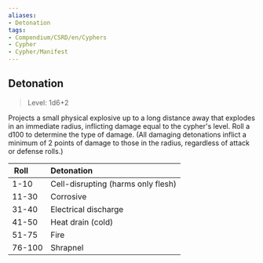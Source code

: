 ```yaml
---
aliases:
- Detonation
tags:
- Compendium/CSRD/en/Cyphers
- Cypher
- Cypher/Manifest
---
```


  
## Detonation  
>Level: 1d6+2  
  
Projects a small physical explosive up to a long distance away that explodes in an immediate radius, inflicting damage equal to the cypher's level. Roll a d100 to determine the type of damage. (All damaging detonations inflict a minimum of 2 points of damage to those in the radius, regardless of attack or defense rolls.)  

|  Roll &nbsp; &nbsp; &nbsp; | Detonation  |  
| ------------- | :----------- |  
| 1-10 | Cell-disrupting (harms only flesh) |  
| 11-30 | Corrosive |  
| 31-40 | Electrical discharge |  
| 41-50 | Heat drain (cold) |  
| 51-75 | Fire |  
| 76-100 | Shrapnel |